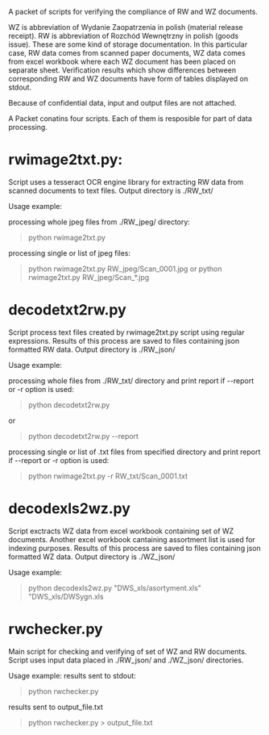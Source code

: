 A packet of scripts for verifying the compliance of RW and WZ documents. 

WZ is abbreviation of Wydanie Zaopatrzenia in polish (material release receipt). RW is abbreviation of Rozchód Wewnętrzny in polish (goods issue). These are some kind of storage documentation.
In this particular case, RW data comes from scanned paper documents, WZ data comes from excel workbook where each WZ document has been placed on separate sheet. Verification results which show differences between corresponding RW and WZ documents have form of tables displayed on stdout.

Because of confidential data, input and output files are not attached.

A Packet conatins four scripts. Each of them is resposible for part of data processing.

# rwimage2txt.py:
Script uses a tesseract OCR engine library for extracting RW data from scanned documents to text files. Output directory is ./RW_txt/

Usage example:

processing whole jpeg files from ./RW_jpeg/ directory:
>python rwimage2txt.py

processing single or list of jpeg files:
>python rwimage2txt.py RW_jpeg/Scan_0001.jpg
or
>python rwimage2txt.py RW_jpeg/Scan_*.jpg

# decodetxt2rw.py
Script process text files created by rwimage2txt.py script using regular expressions. Results of this process are saved to files  containing json formatted RW data. Output directory is ./RW_json/

Usage example:

processing whole files from ./RW_txt/ directory and print report if --report or -r option is used:
>python decodetxt2rw.py

or
>python decodetxt2rw.py --report

processing single or list of .txt files from specified directory and print report if --report or -r option is used:
>python rwimage2txt.py -r RW_txt/Scan_0001.txt


# decodexls2wz.py
Script exctracts WZ data from excel workbook containing set of WZ documents. Another excel workbook cantaining assortment list is used for indexing purposes. Results of this process are saved to files containing json formatted WZ data. Output directory is ./WZ_json/

Usage example:
>python decodexls2wz.py "DWS_xls/asortyment.xls" "DWS_xls/DWSygn.xls


# rwchecker.py
Main script for checking and verifying of set of WZ and RW documents. Script uses input data placed in ./RW_json/ and ./WZ_json/ directories.

Usage example:
results sent to stdout:
>python rwchecker.py

results sent to output_file.txt     
>python rwchecker.py > output_file.txt
